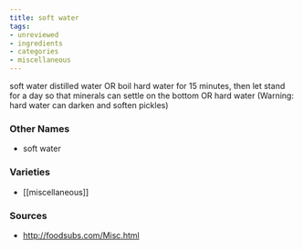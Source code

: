 ```yaml
---
title: soft water
tags:
- unreviewed
- ingredients
- categories
- miscellaneous
---
```

soft water distilled water OR boil hard water for 15 minutes, then let stand for a day so that minerals can settle on the bottom OR hard water (Warning: hard water can darken and soften pickles)

### Other Names

* soft water

### Varieties

* [[miscellaneous]]

### Sources
* http://foodsubs.com/Misc.html
